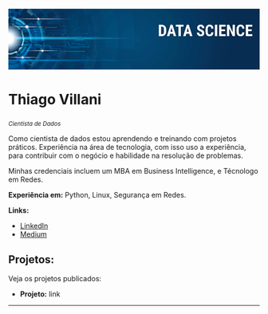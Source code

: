 <p align="center">
  <img src="banner.png" >
</p>

# Thiago Villani
<sub>*Cientista de Dados*</sub>

Como cientista de dados estou aprendendo e treinando com projetos práticos. Experiência na área de tecnologia, com isso uso a experiência, para contribuir com o negócio e habilidade na resolução de problemas.

Minhas credenciais incluem um MBA em Business Intelligence, e Técnologo em Redes.

**Experiência em:** Python, Linux, Segurança em Redes.

**Links:**
* [LinkedIn](https://www.linkedin.com/in/thiagovillani)
* [Medium](https://www.medium.com)


## Projetos:
Veja os projetos publicados:

* **Projeto:** link

---




